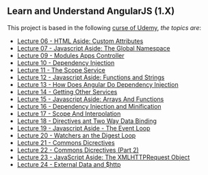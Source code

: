 Learn and Understand AngularJS (1.X)
--------------------------------------------------
This project is based in the following [curse of Udemy](https://www.udemy.com/learn-angularjs/), *the topics are*:

* [Lecture 06 - HTML Aside: Custom Attributes](https://github.com/robsonoduarte/learn-angularjs/tree/master/learn-and-understand-angularjs/src/main/webapp/lecture-06)
* [Lecture 07 - Javascript Aside: The Global Namespace](https://github.com/robsonoduarte/learn-angularjs/tree/master/learn-and-understand-angularjs/src/main/webapp/lecture-07)
* [Lecture 09 - Modules Apps Controller](https://github.com/robsonoduarte/learn-angularjs/tree/master/learn-and-understand-angularjs/src/main/webapp/lecture-09)
* [Lecture 10 - Dependency Injection](https://github.com/robsonoduarte/learn-angularjs/tree/master/learn-and-understand-angularjs/src/main/webapp/lecture-10)
* [Lecture 11 - The Scope Service](https://github.com/robsonoduarte/learn-angularjs/tree/master/learn-and-understand-angularjs/src/main/webapp/lecture-11)
* [Lecture 12 - Javascript Aside: Functions and Strings](https://github.com/robsonoduarte/learn-angularjs/tree/master/learn-and-understand-angularjs/src/main/webapp/lecture-12)
* [Lecture 13 - How Does Angular Do Dependency Injection](https://github.com/robsonoduarte/learn-angularjs/tree/master/learn-and-understand-angularjs/src/main/webapp/lecture-13)
* [Lecture 14 - Getting Other Services](https://github.com/robsonoduarte/learn-angularjs/tree/master/learn-and-understand-angularjs/src/main/webapp/lecture-14)
* [Lecture 15 - Javascript Aside: Arrays And Functions](https://github.com/robsonoduarte/learn-angularjs/tree/master/learn-and-understand-angularjs/src/main/webapp/lecture-15)
* [Lecture 16 - Dependency Injection and Minification](https://github.com/robsonoduarte/learn-angularjs/tree/master/learn-and-understand-angularjs/src/main/webapp/lecture-16)
* [Lecture 17 - Scope And Interpolation](https://github.com/robsonoduarte/learn-angularjs/tree/master/learn-and-understand-angularjs/src/main/webapp/lecture-17)
* [Lecture 18 - Directives ant Two Way Data Binding](https://github.com/robsonoduarte/learn-angularjs/tree/master/learn-and-understand-angularjs/src/main/webapp/lecture-18)
* [Lecture 19 - Javascript Aside - The Event Loop](https://github.com/robsonoduarte/learn-angularjs/tree/master/learn-and-understand-angularjs/src/main/webapp/lecture-19)
* [Lecture 20 - Watchers an the Digest Loop](https://github.com/robsonoduarte/learn-angularjs/tree/master/learn-and-understand-angularjs/src/main/webapp/lecture-20)
* [Lecture 21 - Commons Dicrectives](https://github.com/robsonoduarte/learn-angularjs/tree/master/learn-and-understand-angularjs/src/main/webapp/lecture-21)
* [Lecture 22 - Commons Dicrectives (Part 2) ](https://github.com/robsonoduarte/learn-angularjs/tree/master/learn-and-understand-angularjs/src/main/webapp/lecture-22)
* [Lecture 23 - JavaScript Aside: The XMLHTTPRequest Object ](https://github.com/robsonoduarte/learn-angularjs/tree/master/learn-and-understand-angularjs/src/main/webapp/lecture-23)
* [Lecture 24 - External Data and $http ](https://github.com/robsonoduarte/learn-angularjs/tree/master/learn-and-understand-angularjs/src/main/webapp/lecture-24)

